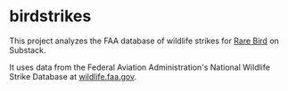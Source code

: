 # birdstrikes

This project analyzes the FAA database of wildlife strikes for [Rare Bird](https://open.substack.com/pub/rarebird/p/its-a-bird-its-a-plane-oh-no) on Substack.

It uses data from the Federal Aviation Administration's National Wildlife Strike Database at [wildlife.faa.gov](https://wildlife.faa.gov).
